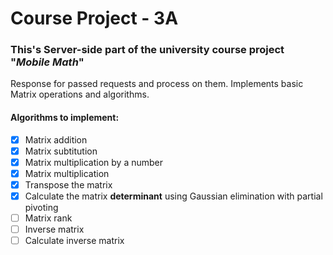 # Course Project - 3A
### This's __Server-side__ part of the university course project "***Mobile Math***"

Response for passed requests and process on them. Implements basic Matrix operations and algorithms.

#### Algorithms to implement:
- [x] Matrix addition
- [x] Matrix subtitution
- [x] Matrix multiplication by a number
- [x] Matrix multiplication
- [x] Transpose the matrix
- [x] Calculate the matrix **determinant** using Gaussian elimination with partial pivoting
- [ ] Matrix rank
- [ ] Inverse matrix
- [ ] Calculate inverse matrix
